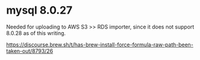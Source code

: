 # mysql 8.0.27

Needed for uploading to AWS S3 >> RDS importer, since it does not support 8.0.28 as of this writing.


https://discourse.brew.sh/t/has-brew-install-force-formula-raw-path-been-taken-out/8793/26
